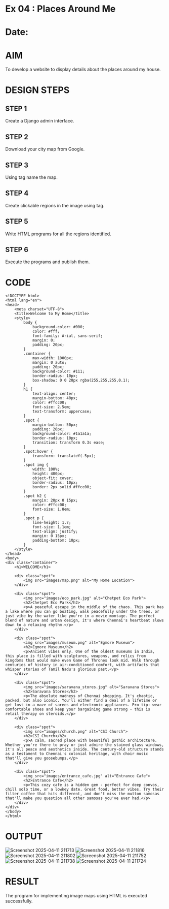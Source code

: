 # Ex 04 : Places Around Me
# Date:
# AIM
To develop a website to display details about the places around my house.

# DESIGN STEPS
## STEP 1
Create a Django admin interface.

## STEP 2
Download your city map from Google.

## STEP 3
Using <map> tag name the map.

## STEP 4
Create clickable regions in the image using <area> tag.

## STEP 5
Write HTML programs for all the regions identified.

## STEP 6
Execute the programs and publish them.

# CODE
    <!DOCTYPE html>
    <html lang="en">
    <head>
        <meta charset="UTF-8">
        <title>Welcome to My Home</title>
        <style>
            body {
                background-color: #000;
                color: #fff;
                font-family: Arial, sans-serif;
                margin: 0;
                padding: 20px;
            }
            .container {
                max-width: 1000px;
                margin: 0 auto;
                padding: 20px;
                background-color: #111;
                border-radius: 10px;
                box-shadow: 0 0 20px rgba(255,255,255,0.1);
            }
            h1 {
                text-align: center;
                margin-bottom: 40px;
                color: #ffcc00;
                font-size: 2.5em;
                text-transform: uppercase;
            }
            .spot {
                margin-bottom: 50px;
                padding: 20px;
                background-color: #1a1a1a;
                border-radius: 10px;
                transition: transform 0.3s ease;
            }
            .spot:hover {
                transform: translateY(-5px);
            }
            .spot img {
                width: 100%;
                height: 400px;
                object-fit: cover;
                border-radius: 10px;
                border: 2px solid #ffcc00;
            }
            .spot h2 {
                margin: 20px 0 15px;
                color: #ffcc00;
                font-size: 1.8em;
            }
            .spot p {
                line-height: 1.7;
                font-size: 1.1em;
                text-align: justify;
                margin: 0 15px;
                padding-bottom: 10px;
            }
        </style>
    </head>
    <body>
    <div class="container">
        <h1>WELCOME</h1>
        
        <div class="spot">
            <img src="images/map.png" alt="My Home Location">
        </div>
    
        <div class="spot">
            <img src="images/eco_park.jpg" alt="Chetpet Eco Park">
            <h2>Chetpet Eco Park</h2>
            <p>A peaceful escape in the middle of the chaos. This park has a lake where you can go boating, walk peacefully under the trees, or just vibe by the water like you're in a movie montage. The perfect blend of nature and urban design, it's where Chennai's heartbeat slows down to a relaxing rhythm.</p>
        </div>
    
        <div class="spot">
            <img src="images/museum.png" alt="Egmore Museum">
            <h2>Egmore Museum</h2>
            <p>Ancient vibes only. One of the oldest museums in India, this place is filled with sculptures, weapons, and relics from kingdoms that would make even Game of Thrones look mid. Walk through centuries of history in air-conditioned comfort, with artifacts that whisper stories of Tamil Nadu's glorious past.</p>
        </div>
    
        <div class="spot">
            <img src="images/saravana_stores.jpg" alt="Saravana Stores">
            <h2>Saravana Stores</h2>
            <p>The absolute madness of Chennai shopping. It's chaotic, packed, but also iconic. You'll either find a deal of a lifetime or get lost in a maze of sarees and electronic appliances. Pro tip: wear comfortable shoes and keep your bargaining game strong - this is retail therapy on steroids.</p>
        </div>
    
        <div class="spot">
            <img src="images/church.png" alt="CSI Church">
            <h2>CSI Church</h2>
            <p>A calm, sacred place with beautiful gothic architecture. Whether you're there to pray or just admire the stained glass windows, it's all peace and aesthetics inside. The century-old structure stands as a testament to Chennai's colonial heritage, with choir music that'll give you goosebumps.</p>
        </div>
    
        <div class="spot">
            <img src="images/entrance_cafe.jpg" alt="Entrance Cafe">
            <h2>Entrance Cafe</h2>
            <p>This cozy cafe is a hidden gem - perfect for deep convos, chill solo time, or a lowkey date. Great food, better vibes. Try their filter coffee that hits different, and don't miss the mutton samosas that'll make you question all other samosas you've ever had.</p>
        </div>
    </div>
    </body>
    </html>
# OUTPUT
![Screenshot 2025-04-11 211713](https://github.com/user-attachments/assets/b94e3a49-c4b0-452e-bb29-1c16f3e5f2d9)
![Screenshot 2025-04-11 211816](https://github.com/user-attachments/assets/07dc483c-9397-4ae6-9acb-aca422da3d04)
![Screenshot 2025-04-11 211802](https://github.com/user-attachments/assets/642bbe29-63d9-4500-a21c-9e1a09d5ceb1)
![Screenshot 2025-04-11 211752](https://github.com/user-attachments/assets/405fa7b7-5484-4cec-b5eb-333e099d573e)
![Screenshot 2025-04-11 211738](https://github.com/user-attachments/assets/6d9d1c7c-a1c0-4235-83f5-0f691dd96f27)
![Screenshot 2025-04-11 211724](https://github.com/user-attachments/assets/7933401d-98fd-4842-891d-6944cf8f4041)



# RESULT
The program for implementing image maps using HTML is executed successfully.
